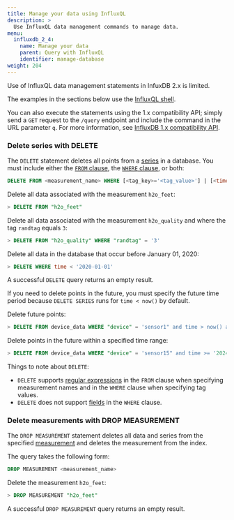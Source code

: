 ```yaml
---
title: Manage your data using InfluxQL
description: >
  Use InfluxQL data management commands to manage data.
menu:
  influxdb_2_4:
    name: Manage your data
    parent: Query with InfluxQL
    identifier: manage-database
weight: 204
---
```


Use of InfluxQL data management statements in InfuxDB 2.x is limited.  

The examples in the sections below use the [InfluxQL shell](/influxdb/v2.4/tools/influxql-shell/). 

You can also execute the statements using the 1.x compatibility API; simply  send a `GET` request to the `/query` endpoint and include the command in the URL parameter `q`.
For more information, see [InfluxDB 1.x compatibility API](/influxdb/v2.4/reference/api/influxdb-1x/).

<!-- {{% note %}}
**Note:** When authentication is enabled, only admin users can execute most of the commands listed on this page.
See the documentation on [authentication and authorization](/enterprise_influxdb/v1.9/administration/authentication_and_authorization/) for more information.
{{% /note %}} -->

### Delete series with DELETE

The `DELETE` statement deletes all points from a [series](/influxdb/v2.4/reference/glossary/#series) in a database. You must include either the [`FROM` clause](/influxdb/v2.4/query-data/influxql/explore-data/select/#from-clause), the [`WHERE` clause](/influxdb/v2.4/query-data/influxql/explore-data/where/), or both:

```sql
DELETE FROM <measurement_name> WHERE [<tag_key>='<tag_value>'] | [<time interval>]
```

Delete all data associated with the measurement `h2o_feet`:

```sql
> DELETE FROM "h2o_feet"
```

Delete all data associated with the measurement `h2o_quality` and where the tag `randtag` equals `3`:

```sql
> DELETE FROM "h2o_quality" WHERE "randtag" = '3'
```

Delete all data in the database that occur before January 01, 2020:

```sql
> DELETE WHERE time < '2020-01-01'
```

A successful `DELETE` query returns an empty result.

If you need to delete points in the future, you must specify the future time period because `DELETE SERIES` runs for `time < now()` by default. 

Delete future points:

```sql 
> DELETE FROM device_data WHERE "device" = 'sensor1" and time > now() and < '2024-01-14T01:00:00Z'
```

Delete points in the future within a specified time range:

```sql
> DELETE FROM device_data WHERE "device" = 'sensor15" and time >= '2024-01-01T12:00:00Z' and <= '2025-06-30T11:59:00Z'
```

Things to note about `DELETE`:

* `DELETE` supports
[regular expressions](/influxdb/v2.4/query-data/influxql/explore-data/regular-expressions/)
in the `FROM` clause when specifying measurement names and in the `WHERE` clause
when specifying tag values.
* `DELETE` does not support [fields](/influxdb/v2.4/reference/glossary/#field) in the `WHERE` clause.

### Delete measurements with DROP MEASUREMENT

The `DROP MEASUREMENT` statement deletes all data and series from the specified [measurement](/influxdb/v2.4/reference/glossary/#measurement) and deletes the
measurement from the index.

The query takes the following form:
```sql
DROP MEASUREMENT <measurement_name>
```

Delete the measurement `h2o_feet`:
```sql
> DROP MEASUREMENT "h2o_feet"
```

A successful `DROP MEASUREMENT` query returns an empty result.


